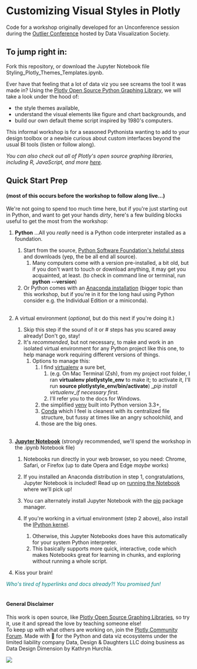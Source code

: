 # Customizing Visual Styles in Plotly

Code for a workshop originally developed for an Unconference session during the [Outlier Conference](https://outlierconf.com/) hosted by Data Visualization Society.

## To jump right in:
Fork this repository, or download the Jupyter Notebook file Styling_Plotly_Themes_Templates.ipynb.

Ever have that feeling that a lot of data viz you see screams the tool it was made in? Using the [Plotly Open Source Python Graphing Library](https://github.com/plotly/plotly.py), we will take a look under the hood of:

- the style themes available, 
- understand the visual elements like figure and chart backgrounds, and 
- build our own default theme script inspired by 1980's computers. 

This informal workshop is for a seasoned Pythonista wanting to add to your design toolbox or a newbie curious about custom interfaces beyond the usual BI tools (listen or follow along).

_You can also check out all of Plotly's open source graphing libraries, including R, JavaScript, and more [here](https://plotly.com/graphing-libraries/)._

## Quick Start Prep 
#### (most of this occurs before the workshop to follow along live...)
We're not going to spend too much time here, but if you're just starting out in Python, and want to get your hands _dirty_, here's a few building blocks useful to get the most from the workshop:

1. __Python__ ...All you _really_ need is a Python code interpreter installed as a foundation.
   1. Start from the source, [Python Software Foundation's helpful steps](https://wiki.python.org/moin/BeginnersGuide/Download) and downloads (yep, the be all end all source).
      1. Many computers come with a version pre-installed, a bit old, but if you don't want to touch or download anything, it may get you acquainted, at least. (to check in command line or terminal, run **python --version**)
   2. Or Python comes with an [Anaconda installation](https://docs.anaconda.com/anaconda/install/index.html) (bigger topic than this workshop, but if you're in it for the long haul using Python consider e.g. the Individual Edition or a miniconda).
<br><br>
2. A virtual environment (_optional_, but do this next if you're doing it.)
   1. Skip this step if the sound of it or # steps has you scared away already! Don't go, stay!
   2. It's _recommended_, but not necessary, to make and work in an isolated virtual environment for any Python project like this one, to help manage work requiring different versions of things. 
      1. Options to manage this: 
         1. I find [virtualenv](https://virtualenv.pypa.io/en/latest/user_guide.html#python-discovery) a sure bet, 
            1. (e.g. On Mac Terminal (Zsh), from my project root folder, I ran **virtualenv plotlystyle_env** to make it; to activate it, I'll run **source plotlystyle_env/bin/activate**) _*pip install virtualenv*__if necessary first._
            2. I'll refer you to the docs for Windows.
         2. the simplified [venv](https://docs.python.org/3/library/venv.html#module-venv) built into Python version 3.3+, 
         3. [Conda](https://docs.conda.io/projects/conda/en/latest/user-guide/tasks/manage-environments.html) which I feel is cleanest with its centralized file structure, but fussy at times like an angry schoolchild, and 
         4. those are the big ones.
<br><br>
3. [__Jupyter Notebook__](https://docs.jupyter.org/en/latest/install/notebook-classic.html) (strongly recommended, we'll spend the workshop in the .ipynb Notebook file)
   1. Notebooks run directly in your web browser, so you need: Chrome, Safari, or Firefox (up to date Opera and Edge *maybe* works)
   2. If you installed an Anaconda distribution in step 1, congratulations, Jupyter Notebook is included! Read up on [running the Notebook](https://docs.jupyter.org/en/latest/running.html#running) where we'll pick up!
   3. You can alternately install Jupyter Notebook with the [pip](https://pip.pypa.io/) package manager.

   4. If you're working in a virtual environment (step 2 above), also install the [IPython kernel](https://ipython.readthedocs.io/en/stable/install/kernel_install.html).
      1. Otherwise, this Jupyter Notebooks does have this automatically for your system Python interpreter. 
      2. This basically supports more quick, interactive, code which makes Notebooks great for learning in chunks, and exploring without running a whole script.

4. Kiss your brain!

<span style="color:Teal">_*Who's tired of hyperlinks and docs already?! You promised fun!*_</span>
<br><br>

#### General Disclaimer
This work is open source, like [Plotly Open Source Graphing Libraries](https://plotly.com/graphing-libraries/), so try it, use it and spread the love by teaching someone else!<br>
To keep up with what others are working on, join the [Plotly Community Forum](https://community.plotly.com/).
Made with 💌 for the Python and data viz ecosystems under the limited liability company Data, Design & Daughters LLC doing business as Data Design Dimension by Kathryn Hurchla.

<!-- my custom buy me and a mentee a tea button -->
<a href="https://www.buymeacoffee.com/earthtokathy"><img src="https://img.buymeacoffee.com/button-api/?text=Fuel coding styles with tea&emoji=🍵&slug=earthtokathy&button_colour=ecd0df&font_colour=062D3F&font_family=Poppins&outline_colour=000000&coffee_colour=FFDD00"></a>
